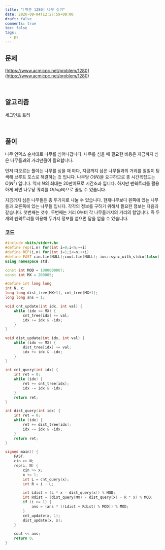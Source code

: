 ```yaml
---
title: "[백준 1280] 나무 심기"
date: 2020-09-04T12:27:59+09:00
draft: false
comments: true
toc: false
tags:
  - ps
---
```


## 문제

[https://www.acmicpc.net/problem/1280](https://www.acmicpc.net/problem/1280)

<br>

## 알고리즘

세그먼트 트리

<br>

## 풀이

나무 인덱스 순서대로 나무를 심어나갑니다. 나무를 심을 때 필요한 비용은 지금까지 심은 나무들과의 거리만큼이 필요합니다.

먼저 떠오르는 풀이는 나무를 심을 때 마다, 지금까지 심은 나무들과의 거리를 일일이 탐색해 브루트 포스로 해결하는 것 입니다. 나무당 $O(N)$을 요구하므로 총 시간복잡도는 $O(N^2)$ 입니다. 역시 $N$의 최대는 20만이므로 시간초과 입니다. 하지만 펜윅트리를 활용하게 되면 나무당 쿼리를 $O(logN)$으로 줄일 수 있습니다.

지금까지 심은 나무들은 총 두가지로 나눌 수 있습니다. 현재나무보다 왼쪽에 있는 나무들과 오른쪽에 있는 나무들 입니다. 각각의 정보를 구하기 위해서 필요한 정보는 다음과 같습니다. 첫번째는 갯수, 두번째는 거리 0부터 각 나무들까지의 거리의 합입니다. 즉 두 개의 펜윅트리를 이용해 두가지 정보를 얻으면 답을 얻을 수 있습니다.

### 코드

```c++
#include <bits/stdc++.h>
#define rep(i,n) for(int i=0;i<n;++i)
#define REP(i,n) for(int i=1;i<=n;++i)
#define FAST cin.tie(NULL);cout.tie(NULL); ios::sync_with_stdio(false)
using namespace std;

const int MOD = 1000000007;
const int MX = 200005;

#define int long long
int N, x;
long long dist_tree[MX+1], cnt_tree[MX+1];
long long ans = 1;

void cnt_update(int idx, int val) {
    while (idx <= MX) {
        cnt_tree[idx] += val;
        idx += idx & -idx;
    }
}

void dist_update(int idx, int val) {
    while (idx <= MX) {
        dist_tree[idx] += val;
        idx += idx & -idx;
    }
}

int cnt_query(int idx) {
    int ret = 0;
    while (idx) {
        ret += cnt_tree[idx];
        idx -= idx & -idx;
    }
    return ret;
}

int dist_query(int idx) {
    int ret = 0;
    while (idx) {
        ret += dist_tree[idx];
        idx -= idx & -idx;
    }
    return ret;
}

signed main() {
    FAST;
    cin >> N;
    rep(i, N) {
        cin >> x;
        x += 1;
        int L = cnt_query(x);
        int R = i - L;

        int Ldist = (L * x - dist_query(x)) % MOD;
        int Rdist = (dist_query(MX) - dist_query(x) - R * x) % MOD;
        if (i >= 1) {
            ans = (ans * ((Ldist + Rdist) % MOD)) % MOD;
        }
        cnt_update(x, 1);
        dist_update(x, x);
    }

    cout << ans;
    return 0;
}
```
